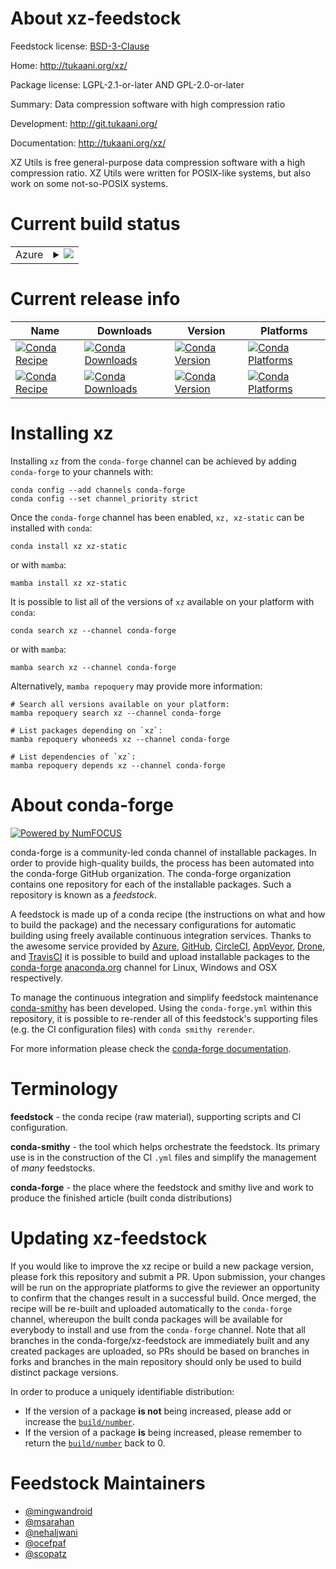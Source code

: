 About xz-feedstock
==================

Feedstock license: [BSD-3-Clause](https://github.com/conda-forge/xz-feedstock/blob/main/LICENSE.txt)

Home: http://tukaani.org/xz/

Package license: LGPL-2.1-or-later AND GPL-2.0-or-later

Summary: Data compression software with high compression ratio

Development: http://git.tukaani.org/

Documentation: http://tukaani.org/xz/

XZ Utils is free general-purpose data compression software with a high
compression ratio. XZ Utils were written for POSIX-like systems, but also
work on some not-so-POSIX systems.


Current build status
====================


<table>
    
  <tr>
    <td>Azure</td>
    <td>
      <details>
        <summary>
          <a href="https://dev.azure.com/conda-forge/feedstock-builds/_build/latest?definitionId=2233&branchName=main">
            <img src="https://dev.azure.com/conda-forge/feedstock-builds/_apis/build/status/xz-feedstock?branchName=main">
          </a>
        </summary>
        <table>
          <thead><tr><th>Variant</th><th>Status</th></tr></thead>
          <tbody><tr>
              <td>linux_64</td>
              <td>
                <a href="https://dev.azure.com/conda-forge/feedstock-builds/_build/latest?definitionId=2233&branchName=main">
                  <img src="https://dev.azure.com/conda-forge/feedstock-builds/_apis/build/status/xz-feedstock?branchName=main&jobName=linux&configuration=linux%20linux_64_" alt="variant">
                </a>
              </td>
            </tr><tr>
              <td>linux_aarch64</td>
              <td>
                <a href="https://dev.azure.com/conda-forge/feedstock-builds/_build/latest?definitionId=2233&branchName=main">
                  <img src="https://dev.azure.com/conda-forge/feedstock-builds/_apis/build/status/xz-feedstock?branchName=main&jobName=linux&configuration=linux%20linux_aarch64_" alt="variant">
                </a>
              </td>
            </tr><tr>
              <td>linux_ppc64le</td>
              <td>
                <a href="https://dev.azure.com/conda-forge/feedstock-builds/_build/latest?definitionId=2233&branchName=main">
                  <img src="https://dev.azure.com/conda-forge/feedstock-builds/_apis/build/status/xz-feedstock?branchName=main&jobName=linux&configuration=linux%20linux_ppc64le_" alt="variant">
                </a>
              </td>
            </tr><tr>
              <td>osx_64</td>
              <td>
                <a href="https://dev.azure.com/conda-forge/feedstock-builds/_build/latest?definitionId=2233&branchName=main">
                  <img src="https://dev.azure.com/conda-forge/feedstock-builds/_apis/build/status/xz-feedstock?branchName=main&jobName=osx&configuration=osx%20osx_64_" alt="variant">
                </a>
              </td>
            </tr><tr>
              <td>osx_arm64</td>
              <td>
                <a href="https://dev.azure.com/conda-forge/feedstock-builds/_build/latest?definitionId=2233&branchName=main">
                  <img src="https://dev.azure.com/conda-forge/feedstock-builds/_apis/build/status/xz-feedstock?branchName=main&jobName=osx&configuration=osx%20osx_arm64_" alt="variant">
                </a>
              </td>
            </tr><tr>
              <td>win_64</td>
              <td>
                <a href="https://dev.azure.com/conda-forge/feedstock-builds/_build/latest?definitionId=2233&branchName=main">
                  <img src="https://dev.azure.com/conda-forge/feedstock-builds/_apis/build/status/xz-feedstock?branchName=main&jobName=win&configuration=win%20win_64_" alt="variant">
                </a>
              </td>
            </tr>
          </tbody>
        </table>
      </details>
    </td>
  </tr>
</table>

Current release info
====================

| Name | Downloads | Version | Platforms |
| --- | --- | --- | --- |
| [![Conda Recipe](https://img.shields.io/badge/recipe-xz-green.svg)](https://anaconda.org/conda-forge/xz) | [![Conda Downloads](https://img.shields.io/conda/dn/conda-forge/xz.svg)](https://anaconda.org/conda-forge/xz) | [![Conda Version](https://img.shields.io/conda/vn/conda-forge/xz.svg)](https://anaconda.org/conda-forge/xz) | [![Conda Platforms](https://img.shields.io/conda/pn/conda-forge/xz.svg)](https://anaconda.org/conda-forge/xz) |
| [![Conda Recipe](https://img.shields.io/badge/recipe-xz--static-green.svg)](https://anaconda.org/conda-forge/xz-static) | [![Conda Downloads](https://img.shields.io/conda/dn/conda-forge/xz-static.svg)](https://anaconda.org/conda-forge/xz-static) | [![Conda Version](https://img.shields.io/conda/vn/conda-forge/xz-static.svg)](https://anaconda.org/conda-forge/xz-static) | [![Conda Platforms](https://img.shields.io/conda/pn/conda-forge/xz-static.svg)](https://anaconda.org/conda-forge/xz-static) |

Installing xz
=============

Installing `xz` from the `conda-forge` channel can be achieved by adding `conda-forge` to your channels with:

```
conda config --add channels conda-forge
conda config --set channel_priority strict
```

Once the `conda-forge` channel has been enabled, `xz, xz-static` can be installed with `conda`:

```
conda install xz xz-static
```

or with `mamba`:

```
mamba install xz xz-static
```

It is possible to list all of the versions of `xz` available on your platform with `conda`:

```
conda search xz --channel conda-forge
```

or with `mamba`:

```
mamba search xz --channel conda-forge
```

Alternatively, `mamba repoquery` may provide more information:

```
# Search all versions available on your platform:
mamba repoquery search xz --channel conda-forge

# List packages depending on `xz`:
mamba repoquery whoneeds xz --channel conda-forge

# List dependencies of `xz`:
mamba repoquery depends xz --channel conda-forge
```


About conda-forge
=================

[![Powered by
NumFOCUS](https://img.shields.io/badge/powered%20by-NumFOCUS-orange.svg?style=flat&colorA=E1523D&colorB=007D8A)](https://numfocus.org)

conda-forge is a community-led conda channel of installable packages.
In order to provide high-quality builds, the process has been automated into the
conda-forge GitHub organization. The conda-forge organization contains one repository
for each of the installable packages. Such a repository is known as a *feedstock*.

A feedstock is made up of a conda recipe (the instructions on what and how to build
the package) and the necessary configurations for automatic building using freely
available continuous integration services. Thanks to the awesome service provided by
[Azure](https://azure.microsoft.com/en-us/services/devops/), [GitHub](https://github.com/),
[CircleCI](https://circleci.com/), [AppVeyor](https://www.appveyor.com/),
[Drone](https://cloud.drone.io/welcome), and [TravisCI](https://travis-ci.com/)
it is possible to build and upload installable packages to the
[conda-forge](https://anaconda.org/conda-forge) [anaconda.org](https://anaconda.org/)
channel for Linux, Windows and OSX respectively.

To manage the continuous integration and simplify feedstock maintenance
[conda-smithy](https://github.com/conda-forge/conda-smithy) has been developed.
Using the ``conda-forge.yml`` within this repository, it is possible to re-render all of
this feedstock's supporting files (e.g. the CI configuration files) with ``conda smithy rerender``.

For more information please check the [conda-forge documentation](https://conda-forge.org/docs/).

Terminology
===========

**feedstock** - the conda recipe (raw material), supporting scripts and CI configuration.

**conda-smithy** - the tool which helps orchestrate the feedstock.
                   Its primary use is in the construction of the CI ``.yml`` files
                   and simplify the management of *many* feedstocks.

**conda-forge** - the place where the feedstock and smithy live and work to
                  produce the finished article (built conda distributions)


Updating xz-feedstock
=====================

If you would like to improve the xz recipe or build a new
package version, please fork this repository and submit a PR. Upon submission,
your changes will be run on the appropriate platforms to give the reviewer an
opportunity to confirm that the changes result in a successful build. Once
merged, the recipe will be re-built and uploaded automatically to the
`conda-forge` channel, whereupon the built conda packages will be available for
everybody to install and use from the `conda-forge` channel.
Note that all branches in the conda-forge/xz-feedstock are
immediately built and any created packages are uploaded, so PRs should be based
on branches in forks and branches in the main repository should only be used to
build distinct package versions.

In order to produce a uniquely identifiable distribution:
 * If the version of a package **is not** being increased, please add or increase
   the [``build/number``](https://docs.conda.io/projects/conda-build/en/latest/resources/define-metadata.html#build-number-and-string).
 * If the version of a package **is** being increased, please remember to return
   the [``build/number``](https://docs.conda.io/projects/conda-build/en/latest/resources/define-metadata.html#build-number-and-string)
   back to 0.

Feedstock Maintainers
=====================

* [@mingwandroid](https://github.com/mingwandroid/)
* [@msarahan](https://github.com/msarahan/)
* [@nehaljwani](https://github.com/nehaljwani/)
* [@ocefpaf](https://github.com/ocefpaf/)
* [@scopatz](https://github.com/scopatz/)

